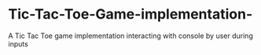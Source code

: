 # Tic-Tac-Toe-Game-implementation-
A Tic Tac Toe game implementation interacting with console by user during inputs
